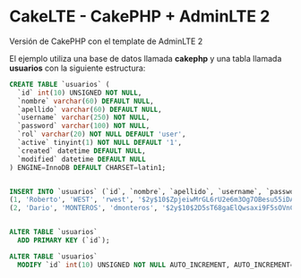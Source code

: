 # CakeLTE - CakePHP + AdminLTE 2

Versión de CakePHP con el template de AdminLTE 2

El ejemplo utiliza una base de datos llamada **cakephp** y una tabla llamada **usuarios** con la siguiente estructura:

```sql
CREATE TABLE `usuarios` (
  `id` int(10) UNSIGNED NOT NULL,
  `nombre` varchar(60) DEFAULT NULL,
  `apellido` varchar(60) DEFAULT NULL,
  `username` varchar(250) NOT NULL,
  `password` varchar(100) NOT NULL,
  `rol` varchar(20) NOT NULL DEFAULT 'user',
  `active` tinyint(1) NOT NULL DEFAULT '1',
  `created` datetime DEFAULT NULL,
  `modified` datetime DEFAULT NULL
) ENGINE=InnoDB DEFAULT CHARSET=latin1;


INSERT INTO `usuarios` (`id`, `nombre`, `apellido`, `username`, `password`, `rol`, `active`, `created`, `modified`) VALUES
(1, 'Roberto', 'WEST', 'rwest', '$2y$10$ZpjeiwMrGL6rU2e6m3Og7OBesu55iDA4xdn4gtLNQtzF7NSVwOTou', 'admin', 1, '2017-06-01 22:21:55', '2017-06-01 22:49:49'),
(2, 'Dario', 'MONTEROS', 'dmonteros', '$2y$10$2D5sT68gaElQwsaxi9F5sOVnCwjxvif3AQup5HuawdmcdxqtkAi3C', 'user', 1, '2017-06-01 22:50:24', '2017-06-01 22:50:24');


ALTER TABLE `usuarios`
  ADD PRIMARY KEY (`id`);

ALTER TABLE `usuarios`
  MODIFY `id` int(10) UNSIGNED NOT NULL AUTO_INCREMENT, AUTO_INCREMENT=3;
```
